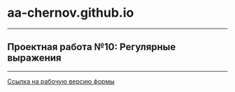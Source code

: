 # aa-chernov.github.io
______________________

## Проектная работа №10: Регулярные выражения
______________________________________________

[Ссылка на рабочую версию формы](aa-chernov.github.io/validation)
